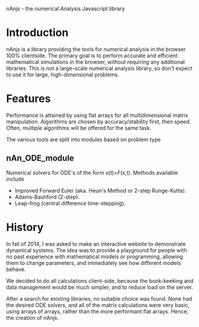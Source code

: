 nAnjs - the *n*umerical *An*alysis Javascript library

# Introduction

nAnjs is a library providing the tools for numerical analysis in the browser 100% clientside. The primary goal is to perform accurate and efficient mathematical simulations in the browser, without requiring any additional libraries. This is not a large-scale numerical analysis library, so don't expect to use it for large, high-dimensional problems.

# Features

Performance is attained by using flat arrays for all multidimensional matrix manipulation. Algorithms are chosen by accuracy/stability first, then speed. Often, multiple algorithms will be offered for the same task.

The various tools are split into modules based on problem type

## nAn\_ODE\_module
Numerical solvers for ODE's of the form *x*(t)=*F*(*x*,t). Methods available include

* Improved Forward Euler (aka. Heun's Method or 2-step Runge-Kutta).
* Adams-Bashford (2-step).
* Leap-frog (central difference time-stepping).

# History

In fall of 2014, I was asked to make an interactive website to demonstrate dynamical systems. The idea was to provide a playground for people with no past experience with mathematical models or programming, allowing them to change parameters, and immediately see how different models behave.

We decided to do all calculations client-side, because the book-keeking and data management would be much simpler, and to reduce load on the server.

After a search for existing libraries, no suitable choice was found. None had the desired ODE solvers, and all of the matrix calculations were very basic, using arrays of arrays, rather than the more performant flat arrays. Hence, the creation of nAnjs.
